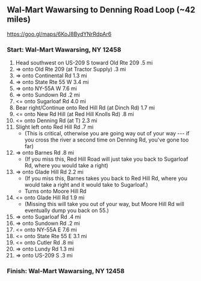 
## Wal-Mart Wawarsing to Denning Road Loop (~42 miles)
https://goo.gl/maps/6KoJ8BydYNrRdpAr6

### Start: Wal-Mart Wawarsing, NY 12458

1. Head southwest on US-209 S toward Old Rte 209 .5 mi
2. => onto Old Rte 209 (at Tractor Supply) .3 mi
3. => onto Continental Rd 1.3 mi
4. => onto State Rte 55 W 3.4 mi
5. => onto NY-55A W 7.6 mi
6. => onto Sundown Rd .2 mi
7. <= onto Sugarloaf Rd 4.0 mi
8. Bear right/Continue onto Red Hill Rd (at Dinch Rd) 1.7 mi
9. <= onto New Rd Hill (at Red Hill Knolls Rd) .8 mi
10. <= onto Denning Rd (at T) 2.3 mi
11. Slight left onto Red Hill Rd .7 mi
	* (This is critical, otherwise you are going way out of your way --- if you cross the river a second time on Denning Rd, you've gone too far)
12. => onto Barnes Rd .8 mi
	* (If you miss this, Red Hill Road will just take you back to Sugarloaf Rd, where you would take a right)
13. => onto Glade Hill Rd 2.2 mi
	* (If you miss this, Barnes takes you back to Red Hill Rd, where you would take a right and it would take to Sugarloaf.)
	* Turns onto Moore Hill Rd
14. <= onto Glade Hill Rd 1.9 mi
	* (Missing this will take you out of your way, but Moore Hill Rd will eventually dump you back on 55.)
15. => onto Sugarloaf Rd .4 mi
16. => onto Sundown Rd .2 mi
17. <= onto NY-55A E 7.6 mi
18. <= onto State Rte 55 E 3.1 mi
19. <= onto Cutler Rd .8 mi
20. => onto Lundy Rd 1.3 mi
21. => onto US-209 S .3 mi

### Finish: Wal-Mart Wawarsing, NY 12458



